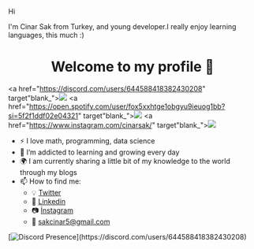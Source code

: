 
Hi

I'm Cinar Sak from Turkey, and young developer.I really enjoy learning languages, this much :)



<h1 align="center">Welcome to my profile 👋</h1>
<p align="center">

  <a href="https://discord.com/users/644588418382430208" target"blank_"><img src="https://img.shields.io/badge/Discord%20-7289DA.svg?&style=for-the-badge&logo=discord&logoColor=white"></a>
  <a href="https://open.spotify.com/user/fox5xxhtge1obgyu9ieuog1bb?si=5f2f1ddf02e04321" target"blank_"><img src="https://img.shields.io/badge/Spotify%20-1ed760.svg?&style=for-the-badge&logo=spotify&logoColor=white"></a>
  <a href="https://www.instagram.com/cinarsak/" target"blank_"><img src="https://img.shields.io/badge/INSTAGRAM%20-DC3175.svg?&style=for-the-badge&logo=instagram&logoColor=white"></a>
</p>




- :zap: I love math, programming, data science
- :seedling: I’m addicted to learning and growing every day
- :earth_africa: I am currently sharing a little bit of my knowledge to the world through my blogs
- :mailbox: How to find me: 
  - :bulb: [Twitter](https://twitter.com/cinarsakk)
  - :office: [Linkedin](https://www.linkedin.com/in/çınar-sak-87141b217/)
  - 📷 [İnstagram](https://www.instagram.com/cinarsak/?hl=tr)
  - :e-mail: [sakcinar5@gmail.com]()




[![Discord Presence](https://lanyard-profile-readme.vercel.app/api/644588418382430208?theme=dark&bg=202020&animated=false&hideDiscrim=true&borderRadius=30px&idleMessage=Probably%20doing%20something%20else...)](https://discord.com/users/644588418382430208)
